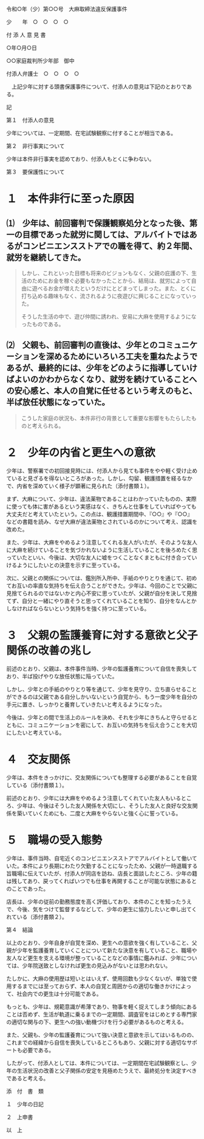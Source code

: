 令和○年（少）第○○号　大麻取締法違反保護事件

少　　年　○　○　○　○

付 添 人 意 見 書

○年○月○日

○○家庭裁判所少年部　御中

付添人弁護士　○　○　○　○

　上記少年に対する頭書保護事件について、付添人の意見は下記のとおりである。

記

第１　付添人の意見

少年については、一定期間、在宅試験観察に付することが相当である。

第２　非行事実について

少年は本件非行事実を認めており、付添人もとくに争わない。

第３　要保護性について

# １　本件非行に至った原因

## ⑴　少年は、前回審判で保護観察処分となった後、第一の目標であった就労に関しては、アルバイトではあるがコンビニエンスストアでの職を得て、約２年間、就労を継続してきた。

> しかし、これといった目標も将来のビジョンもなく、父親の庇護の下、生活のためにお金を稼ぐ必要もなかったことから、結局は、就労によって自由に遊べるお金が増えたというだけにとどまってしまった。また、とくに打ち込める趣味もなく、流されるように夜遊びに興じることになっていった。
>
> そうした生活の中で、遊び仲間に誘われ、安易に大麻を使用するようになったものである。

## ⑵　父親も、前回審判の直後は、少年とのコミュニケーションを深めるためにいろいろ工夫を重ねたようであるが、最終的には、少年をどのように指導していけばよいのかわからなくなり、就労を続けていることへの安心感と、本人の自覚に任せるという考えのもと、半ば放任状態になっていた。

> こうした家庭の状況も、本件非行の背景として重要な影響をもたらしたものと考えられる。

# ２　少年の内省と更生への意欲

少年は、警察署での初回接見時には、付添人から見ても事件をやや軽く受け止めていると見ざるを得ないところがあった。しかし、勾留、観護措置を経るなかで、内省を深めていく様子が顕著に見られた（添付書類１）。

まず、大麻について、少年は、違法薬物であることはわかっていたものの、実際に使っても体に害があるという実感はなく、きちんと仕事をしていればやっても大丈夫だと考えていたという。この点は、観護措置期間中、『○○』や『○○』などの書籍を読み、なぜ大麻が違法薬物とされているのかについて考え、認識を改めた。

また、少年は、大麻をやめるよう注意してくれる友人がいたが、そのような友人に大麻を続けていることを気づかれないように生活していることを後ろめたく思っていたといい、今後は、大切な友人に嘘をつくことなくまともに付き合っていけるようにしたいとの決意を示すに至っている。

次に、父親との関係については、鑑別所入所中、手紙のやりとりを通じて、初めてお互いの率直な気持ちを伝え合うことができた。少年は、今回のことで父親に見捨てられるのではないかと内心不安に思っていたが、父親が自分を決して見捨てず、自分と一緒にやり直そうと思ってくれていることを知り、自分をなんとかしなければならないという気持ちを強く持つに至っている。

# ３　父親の監護養育に対する意欲と父子関係の改善の兆し

前述のとおり、父親は、本件事件当時、少年の監護養育について自信を喪失しており、半ば投げやりな放任状態に陥っていた。

しかし、少年との手紙のやりとり等を通じて、少年を見守り、立ち直らせることができるのは父親である自分しかいないという自覚から、もう一度少年を自分の手元に置き、しっかりと養育していきたいと考えるようになった。

今後は、少年との間で生活上のルールを決め、それを少年にきちんと守らせるとともに、コミュニケーションを密にして、お互いの気持ちを伝え合うことを大切にしたいと考えている。

# ４　交友関係

少年は、本件をきっかけに、交友関係についても整理する必要があることを自覚している（添付書類１）。

前述のとおり、少年には大麻をやめるよう注意してくれていた友人もいるところ、少年は、今後はそうした友人関係を大切にし、そうした友人と良好な交友関係を築いていくためにも、二度と大麻をやらないと強く心に誓っている。

# ５　職場の受入態勢

少年は、事件当時、自宅近くのコンビニエンスストアでアルバイトとして働いていた。本件により長期にわたり欠勤することになったため、父親が一時退職する旨職場に伝えていたが、付添人が同店を訪ね、店長と面談したところ、少年の籍は残してあり、戻ってくればいつでも仕事を再開することが可能な状態にあるとのことであった。

店長は、少年の従前の勤務態度を高く評価しており、本件のことを知ったうえで、今後、気をつけて監督するなどして、少年の更生に協力したいと申し出てくれている（添付書類２）。

第４　結論

以上のとおり、少年自身が自覚を深め、更生への意欲を強く有していること、父親が少年を監護養育していくことについて新たな決意を有していること、職場や友人など更生を支える環境が整っていることなどの事情に鑑みれば、少年については、少年院送致としなければ更生の見込みがないとは思われない。

たしかに、大麻の使用歴は短いとはいえず、使用回数も少なくないが、単独で使用するまでには至っておらず、本人の自覚と周囲からの適切な働きかけによって、社会内での更生は十分可能である。

もっとも、少年は、規範意識が希薄であり、物事を軽く捉えてしまう傾向にあることは否めず、生活が軌道に乗るまでの一定期間、調査官をはじめとする専門家の適切な関与の下、更生への強い動機づけを行う必要があるものと考える。

また、父親も、少年の監護養育について強い決意と意欲を示してはいるものの、これまでの経緯から自信を喪失しているところもあり、父親に対する適切なサポートも必要である。

したがって、付添人としては、本件については、一定期間在宅試験観察とし、少年の生活状況の改善と父子関係の安定を見極めたうえで、最終処分を決定すべきであると考える。

添　付　書　類

１　少年の日記

２　上申書

以　上
